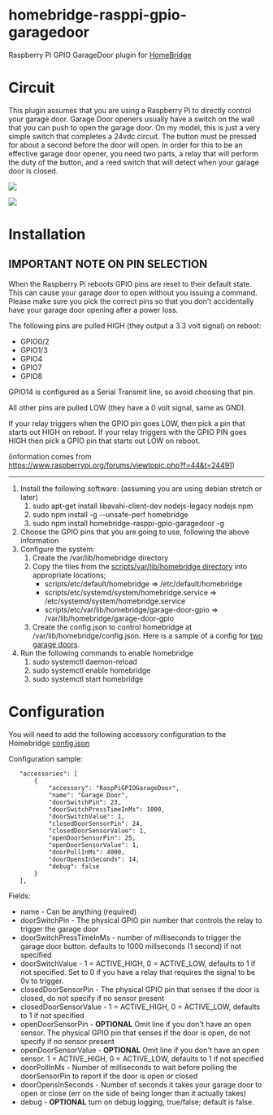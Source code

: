 # homebridge-rasppi-gpio-garagedoor
Raspberry Pi GPIO GarageDoor plugin for [HomeBridge](https://github.com/nfarina/homebridge)

# Circuit
  This plugin assumes that you are using a Raspberry Pi to directly control your garage door. Garage Door openers usually have
  a switch on the wall that you can push to open the garage door. On my model, this is just a very simple switch that completes
  a 24vdc circuit. The button must be pressed for about a second before the door will open. In order for this to be an effective
  garage door opener, you need two parts, a relay that will perform the duty of the button, and a reed switch that will
  detect when your garage door is closed.

  ![](https://raw.githubusercontent.com/benlamonica/homebridge-rasppi-gpio-garagedoor/master/images/Close_Sensor.jpg)

  ![](https://raw.githubusercontent.com/benlamonica/homebridge-rasppi-gpio-garagedoor/master/images/Relay_Wiring.jpg)

# Installation

## IMPORTANT NOTE ON PIN SELECTION 
When the Raspberry Pi reboots GPIO pins are reset to their default state. This can cause your garage door to open without you issuing a command. Please make sure you pick the correct pins so that you don't accidentally have your garage door opening after a power loss.

The following pins are pulled HIGH (they output a 3.3 volt signal) on reboot:
* GPIO0/2
* GPIO1/3
* GPIO4
* GPIO7
* GPIO8

GPIO14 is configured as a Serial Transmit line, so avoid choosing that pin.

All other pins are pulled LOW (they have a 0 volt signal, same as GND).

If your relay triggers when the GPIO pin goes LOW, then pick a pin that starts out HIGH on reboot. If your relay triggers with the GPIO PIN goes HIGH then pick a GPIO pin that starts out LOW on reboot.

(information comes from https://www.raspberrypi.org/forums/viewtopic.php?f=44&t=24491)

--------------------

1. Install the following software: (assuming you are using debian stretch or later)
   1. sudo apt-get install libavahi-client-dev nodejs-legacy nodejs npm
   2. sudo npm install -g --unsafe-perf homebridge
   3. sudo npm install homebridge-rasppi-gpio-garagedoor -g
2. Choose the GPIO pins that you are going to use, following the above information
3. Configure the system:
   1. Create the /var/lib/homebridge directory
   2. Copy the files from the [scripts/var/lib/homebridge directory](https://github.com/benlamonica/homebridge-rasppi-gpio-garagedoor/tree/master/scripts/) into appropriate locations; 
      * scripts/etc/default/homebridge => /etc/default/homebridge
      * scripts/etc/systemd/system/homebridge.service => /etc/systemd/system/homebridge.service
      * scripts/etc/var/lib/homebridge/garage-door-gpio => /var/lib/homebridge/garage-door-gpio
   3. Create the config.json to control homebridge at /var/lib/homebridge/config.json. Here is a sample of a config for [two garage doors](https://raw.githubusercontent.com/benlamonica/homebridge-rasppi-gpio-garagedoor/master/scripts/var/lib/homebridge/config-sample-two-doors.json).
4. Run the following commands to enable homebridge
   1. sudo systemctl daemon-reload
   2. sudo systemctl enable homebridge
   3. sudo systemctl start homebridge

# Configuration

You will need to add the following accessory configuration to the Homebridge [config.json](https://github.com/nfarina/homebridge/blob/master/config-sample.json)

Configuration sample:

 ```
    "accessories": [
        {
            "accessory": "RaspPiGPIOGarageDoor",
            "name": "Garage Door",
            "doorSwitchPin": 23,
            "doorSwitchPressTimeInMs": 1000,
            "doorSwitchValue": 1,
            "closedDoorSensorPin": 24,
            "closedDoorSensorValue": 1,
            "openDoorSensorPin": 25,
            "openDoorSensorValue": 1,
            "doorPollInMs": 4000,
            "doorOpensInSeconds": 14,
            "debug": false
        }
    ],
```

Fields: 

* name - Can be anything (required)
* doorSwitchPin - The physical GPIO pin number that controls the relay to trigger the garage door
* doorSwitchPressTimeInMs - number of milliseconds to trigger the garage door button. defaults to 1000 millseconds (1 second) if not specified
* doorSwitchValue - 1 = ACTIVE_HIGH, 0 = ACTIVE_LOW, defaults to 1 if not specified. Set to 0 if you have a relay that requires the signal to be 0v to trigger.
* closedDoorSensorPin - The physical GPIO pin that senses if the door is closed, do not specify if no sensor present
* closedDoorSensorValue - 1 = ACTIVE_HIGH, 0 = ACTIVE_LOW, defaults to 1 if not specified
* openDoorSensorPin - **OPTIONAL** Omit line if you don't have an open sensor. The physical GPIO pin that senses if the door is open, do not specify if no sensor present
* openDoorSensorValue - **OPTIONAL** Omit line if you don't have an open sensor.  1 = ACTIVE_HIGH, 0 = ACTIVE_LOW, defaults to 1 if not specified
* doorPollInMs - Number of milliseconds to wait before polling the doorSensorPin to report if the door is open or closed
* doorOpensInSeconds - Number of seconds it takes your garage door to open or close (err on the side of being longer than it actually takes)
* debug - **OPTIONAL** turn on debug logging, true/false; default is false.


